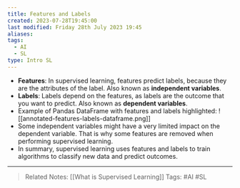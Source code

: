 ```yaml
---
title: Features and Labels
created: 2023-07-28T19:45:00
last modified: Friday 28th July 2023 19:45
aliases: 
tags:
  - AI
  - SL
type: Intro SL
---
```

- **Features**: In supervised learning, features predict labels, because they are the attributes of the label. Also known as **independent variables**.
- **Labels**: Labels depend on the features, as labels are the outcome that you want to predict. Also known as **dependent variables**.
- Example of Pandas DataFrame with features and labels highlighted:
![[annotated-features-labels-dataframe.png]]
- Some independent variables might have a very limited impact on the dependent variable. That is why some features are removed when performing supervised learning.
- In summary, supervised learning uses features and labels to train algorithms to classify new data and predict outcomes.
---
>Related Notes: [[What is Supervised Learning]]
>Tags: #AI #SL 
